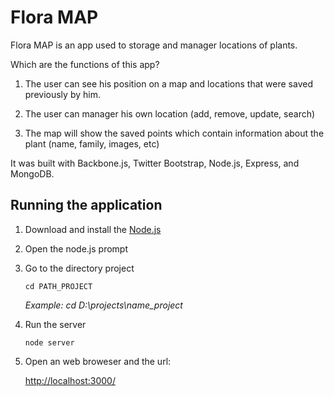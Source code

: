 # Flora MAP #

Flora MAP is an app used to storage and manager locations of plants.

Which are the functions of this app?

 1. The user can see his position on a map and locations that were saved previously by him.
 
 2. The user can manager his own location (add, remove, update, search)
 
 3. The map will show the saved points which contain information about the plant (name, family, images, etc)
 

It was built with Backbone.js, Twitter Bootstrap, Node.js, Express, and MongoDB.

## Running the application ##

1. Download and install the [Node.js](http://nodejs.org/)

2. Open the node.js prompt

3. Go to the directory project

    `cd PATH_PROJECT`
    
    *Example: cd D:\projects\name_project*    

3. Run the server

    `node server`

3. Open an web broweser and the url:

    [http://localhost:3000/](http://localhost:3000/)